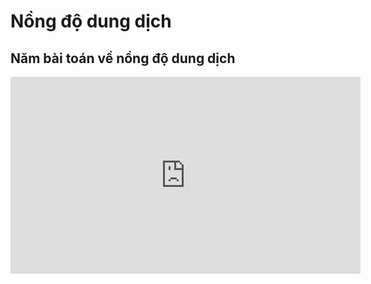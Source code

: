 # Nồng độ dung dịch
## Năm bài toán về nồng độ dung dịch
<iframe width="560" height="315" src="https://www.youtube.com/embed/gxi1T6icf4c?si=m2wqKolOO-LwQjsj" title="YouTube video player" frameborder="0" allow="accelerometer; autoplay; clipboard-write; encrypted-media; gyroscope; picture-in-picture; web-share" referrerpolicy="strict-origin-when-cross-origin" allowfullscreen></iframe>
